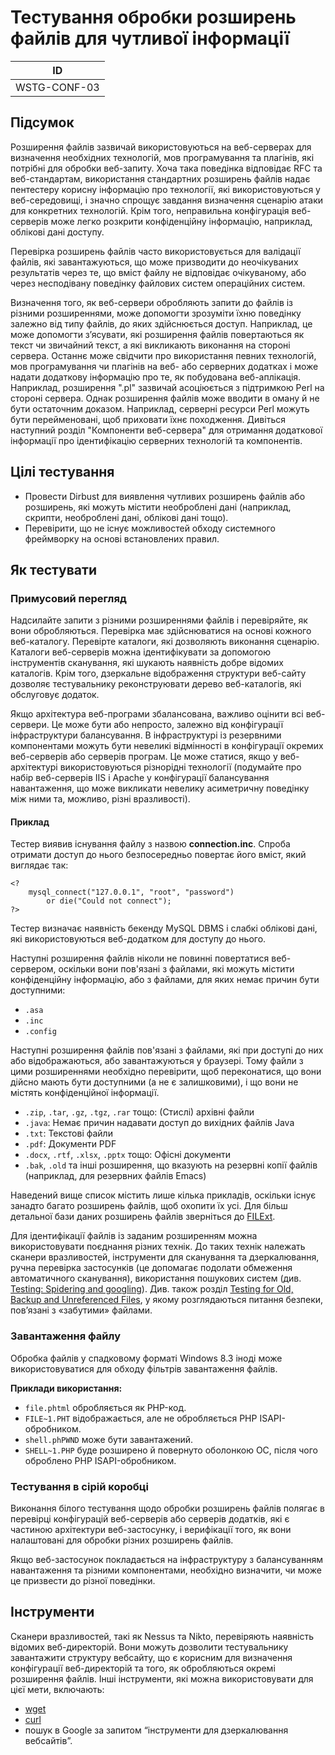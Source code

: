 # Тестування обробки розширень файлів для чутливої інформації
| ID |
|---|
| WSTG-CONF-03 |
## Підсумок
Розширення файлів зазвичай використовуються на веб-серверах для визначення необхідних технологій, мов програмування та плагінів, які потрібні для обробки веб-запиту. Хоча така поведінка відповідає RFC та веб-стандартам, використання стандартних розширень файлів надає пентестеру корисну інформацію про технології, які використовуються у веб-середовищі, і значно спрощує завдання визначення сценарію атаки для конкретних технологій. Крім того, неправильна конфігурація веб-серверів може легко розкрити конфіденційну інформацію, наприклад, облікові дані доступу.

Перевірка розширень файлів часто використовується для валідації файлів, які завантажуються, що може призводити до неочікуваних результатів через те, що вміст файлу не відповідає очікуваному, або через несподівану поведінку файлових систем операційних систем.

Визначення того, як веб-сервери обробляють запити до файлів із різними розширеннями, може допомогти зрозуміти їхню поведінку залежно від типу файлів, до яких здійснюється доступ. Наприклад, це може допомогти з’ясувати, які розширення файлів повертаються як текст чи звичайний текст, а які викликають виконання на стороні сервера. Останнє може свідчити про використання певних технологій, мов програмування чи плагінів на веб- або серверних додатках і може надати додаткову інформацію про те, як побудована веб-аплікація. Наприклад, розширення ".pl" зазвичай асоціюється з підтримкою Perl на стороні сервера. Однак розширення файлів може вводити в оману й не бути остаточним доказом. Наприклад, серверні ресурси Perl можуть бути перейменовані, щоб приховати їхнє походження. Дивіться наступний розділ "Компоненти веб-сервера" для отримання додаткової інформації про ідентифікацію серверних технологій та компонентів.

## Цілі тестування
- Провести Dirbust для виявлення чутливих розширень файлів або розширень, які можуть містити необроблені дані (наприклад, скрипти, необроблені дані, облікові дані тощо).
- Перевірити, що не існує можливостей обходу системного фреймворку на основі встановлених правил.

## Як тестувати
### Примусовий перегляд
Надсилайте запити з різними розширеннями файлів і перевіряйте, як вони обробляються. Перевірка має здійснюватися на основі кожного веб-каталогу. Перевірте каталоги, які дозволяють виконання сценарію. Каталоги веб-серверів можна ідентифікувати за допомогою інструментів сканування, які шукають наявність добре відомих каталогів. Крім того, дзеркальне відображення структури веб-сайту дозволяє тестувальнику реконструювати дерево веб-каталогів, які обслуговує додаток.

Якщо архітектура веб-програми збалансована, важливо оцінити всі веб-сервери. Це може бути або непросто, залежно від конфігурації інфраструктури балансування. В інфраструктурі із резервними компонентами можуть бути невеликі відмінності в конфігурації окремих веб-серверів або серверів програм. Це може статися, якщо у веб-архітектурі використовуються різнорідні технології (подумайте про набір веб-серверів IIS і Apache у конфігурації балансування навантаження, що може викликати невелику асиметричну поведінку між ними та, можливо, різні вразливості).

#### Приклад
Тестер виявив існування файлу з назвою **connection.inc**. Спроба отримати доступ до нього безпосередньо повертає його вміст, який виглядає так:
```
<?
    mysql_connect("127.0.0.1", "root", "password")
        or die("Could not connect");
?>
```
Тестер визначає наявність бекенду MySQL DBMS і слабкі облікові дані, які використовуються веб-додатком для доступу до нього.

Наступні розширення файлів ніколи не повинні повертатися веб-сервером, оскільки вони пов'язані з файлами, які можуть містити конфіденційну інформацію, або з файлами, для яких немає причин бути доступними:

- ```.asa```
- ```.inc```
- ```.config```

Наступні розширення файлів пов'язані з файлами, які при доступі до них або відображаються, або завантажуються у браузері. Тому файли з цими розширеннями необхідно перевірити, щоб переконатися, що вони дійсно мають бути доступними (а не є залишковими), і що вони не містять конфіденційної інформації.

- ```.zip```, ```.tar```, ```.gz```, ```.tgz```, ```.rar``` тощо: (Стислі) архівні файли  
- ```.java```: Немає причин надавати доступ до вихідних файлів Java  
- ```.txt```: Текстові файли  
- ```.pdf```: Документи PDF  
- ```.docx```, ```.rtf```, ```.xlsx```, ```.pptx``` тощо: Офісні документи  
- ```.bak```, ```.old``` та інші розширення, що вказують на резервні копії файлів (наприклад, для резервних файлів Emacs)

Наведений вище список містить лише кілька прикладів, оскільки існує занадто багато розширень файлів, щоб охопити їх усі. Для більш детальної бази даних розширень файлів зверніться до [FILExt](https://filext.com/).

Для ідентифікації файлів із заданим розширенням можна використовувати поєднання різних технік. До таких технік належать сканери вразливостей, інструменти для сканування та дзеркалювання, ручна перевірка застосунків (це допомагає подолати обмеження автоматичного сканування), використання пошукових систем (див. [Testing: Spidering and googling](https://owasp.org/www-project-web-security-testing-guide/stable/4-Web_Application_Security_Testing/01-Information_Gathering/01-Conduct_Search_Engine_Discovery_Reconnaissance_for_Information_Leakage)). Див. також розділ [Testing for Old, Backup and Unreferenced Files](https://owasp.org/www-project-web-security-testing-guide/stable/4-Web_Application_Security_Testing/02-Configuration_and_Deployment_Management_Testing/04-Review_Old_Backup_and_Unreferenced_Files_for_Sensitive_Information), у якому розглядаються питання безпеки, пов’язані з «забутими» файлами.

### Завантаження файлу

Обробка файлів у спадковому форматі Windows 8.3 іноді може використовуватися для обходу фільтрів завантаження файлів.

**Приклади використання:**

- `file.phtml` обробляється як PHP-код.  
- `FILE~1.PHT` відображається, але не обробляється PHP ISAPI-обробником.  
- `shell.phPWND` може бути завантажений.  
- `SHELL~1.PHP` буде розширено й повернуто оболонкою ОС, після чого оброблено PHP ISAPI-обробником.

### Тестування в сірій коробці

Виконання білого тестування щодо обробки розширень файлів полягає в перевірці конфігурацій веб-серверів або серверів додатків, які є частиною архітектури веб-застосунку, і верифікації того, як вони налаштовані для обробки різних розширень файлів.

Якщо веб-застосунок покладається на інфраструктуру з балансуванням навантаження та різними компонентами, необхідно визначити, чи може це призвести до різної поведінки.

## Інструменти

Сканери вразливостей, такі як Nessus та Nikto, перевіряють наявність відомих веб-директорій. Вони можуть дозволити тестувальнику завантажити структуру вебсайту, що є корисним для визначення конфігурації веб-директорій та того, як обробляються окремі розширення файлів. Інші інструменти, які можна використовувати для цієї мети, включають:

- [wget](https://www.gnu.org/software/wget)
- [curl](https://curl.haxx.se/)
- пошук в Google за запитом “інструменти для дзеркалювання вебсайтів”.
